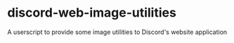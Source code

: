 # discord-web-image-utilities
A userscript to provide some image utilities to Discord's website application
